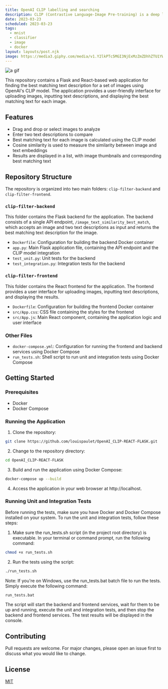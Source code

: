 ```yaml
---
title: OpenAI CLIP labelling and searching
description: CLIP (Contrastive Language-Image Pre-training) is a deep learning model developed by OpenAI that can learn visual concepts from natural language supervision. It can understand images based on their descriptions and generate descriptions of images. In this post, we'll explore what CLIP is, how it works, and some of its exciting applications.
date: 2023-03-23
scheduled: 2023-03-23
tags:
  - mnist
  - classifier
  - image
  - docker
layout: layouts/post.njk
image: https://media3.giphy.com/media/v1.Y2lkPTc5MGI3NjExMzZmZDhhZTU1YWMzYTJkMmQ0Njc4YTZiYTZhYjJkYWU1NTljZDFkMSZjdD1n/cLjcwWMnrju7pLBsqV/giphy.gif
---
```


![a gif](https://media3.giphy.com/media/v1.Y2lkPTc5MGI3NjExMzZmZDhhZTU1YWMzYTJkMmQ0Njc4YTZiYTZhYjJkYWU1NTljZDFkMSZjdD1n/cLjcwWMnrju7pLBsqV/giphy.gif)

This repository contains a Flask and React-based web application for finding the best matching text description for a set of images using OpenAI's CLIP model. The application provides a user-friendly interface for uploading images, inputting text descriptions, and displaying the best matching text for each image.

## Features

- Drag and drop or select images to analyze
- Enter two text descriptions to compare
- Best matching text for each image is calculated using the CLIP model
- Cosine similarity is used to measure the similarity between image and text embeddings
- Results are displayed in a list, with image thumbnails and corresponding best matching text

## Repository Structure

The repository is organized into two main folders: `clip-filter-backend` and `clip-filter-frontend`.

### `clip-filter-backend`

This folder contains the Flask backend for the application. The backend consists of a single API endpoint, `/image_text_similarity_best_match`, which accepts an image and two text descriptions as input and returns the best matching text description for the image.

- `Dockerfile`: Configuration for building the backend Docker container
- `app.py`: Main Flask application file, containing the API endpoint and the CLIP model integration
- `test_unit.py`: Unit tests for the backend
- `test_integration.py`: Integration tests for the backend

### `clip-filter-frontend`

This folder contains the React frontend for the application. The frontend provides a user interface for uploading images, inputting text descriptions, and displaying the results.

- `Dockerfile`: Configuration for building the frontend Docker container
- `src/App.css`: CSS file containing the styles for the frontend
- `src/App.js`: Main React component, containing the application logic and user interface

### Other Files

- `docker-compose.yml`: Configuration for running the frontend and backend services using Docker Compose
- `run_tests.sh`: Shell script to run unit and integration tests using Docker Compose

## Getting Started

### Prerequisites

- Docker
- Docker Compose

### Running the Application

1. Clone the repository:
```bash
git clone https://github.com/louispaulet/OpenAI_CLIP-REACT-FLASK.git
```

2. Change to the repository directory:
```bash
cd OpenAI_CLIP-REACT-FLASK
```

3. Build and run the application using Docker Compose:
```bash
docker-compose up --build
```

4. Access the application in your web browser at http://localhost.

### Running Unit and Integration Tests

Before running the tests, make sure you have Docker and Docker Compose installed on your system. To run the unit and integration tests, follow these steps:

1. Make sure the run_tests.sh script (in the project root directory) is executable. In your terminal or command prompt, run the following command:
```bash
chmod +x run_tests.sh
```

2. Run the tests using the script:
```bash
./run_tests.sh
```


Note: If you're on Windows, use the run_tests.bat batch file to run the tests. Simply execute the following command:
```bash
run_tests.bat
```

The script will start the backend and frontend services, wait for them to be up and running, execute the unit and integration tests, and then stop the backend and frontend services. The test results will be displayed in the console.

## Contributing

Pull requests are welcome. For major changes, please open an issue first to discuss what you would like to change.

## License

[MIT](https://choosealicense.com/licenses/mit/)